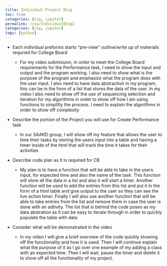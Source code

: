 ```yaml
---
title: Individual Project Blog
toc: true
categories: [csp, jupyter]
permalink: /csp/IndividualBlog2
categories: [csp, jupyter]
tags: [python]
---
```



- Each individual preforms starts "pre-view" outline/write up of materials requried for College Board
  - For my video submission, in order to meet the College Board requirements for the Performance task, I need to show the input and output and the program working. I also need to show what is the purpose of the program and emphasize what the program does with the user input. I also need to have data abstraction in my program, this can be in the form of a list that stores the data of the user. In my video I also need to show off the use of sequencing selection and iteration for my algorithms in order to show off how I am using functions to simplifiy the process. I need to explain the algorithms in order to show off complexity

- Describe the portion of the Project you will use for Create Performance task
  - In our SAAKD group, I will show off my feature that allows the user to time their tasks by storing the users input into a table and having a timer inside of the html that will track the time it takes for their activities

- Describe code plan as it is required for CB
  - My plan is to have a function that will be able to take in the users input, for expected time and also the name of the task. This function will store all the data in a list and also it will start a timer. Another function will be used to add the entries from this list and put it in the form of a html table and give output to the user so they can see the live action timer. Finally I will also use another funciton that will be able to take entries from the list and remove them in case the user is done with an adtivity. The list that is behind the code poses as my data abstration as it can be easy to iterate through in order to quickly populate the table with data

- Consider what will be demonstrated in the video
  - In my video I will give a brief overview of the code quickly showing off the functionality and how it is used. Then I will continue explain what the purpose of it as I go over one example of my adding a class with an expected time. Then I will wait, pause the timer and delete it to show off all the functionality of my project.
